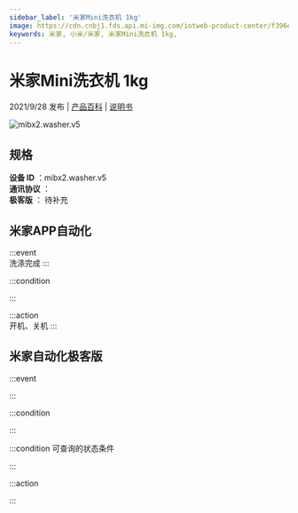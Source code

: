 ```yaml
---
sidebar_label: '米家Mini洗衣机 1kg'
image: https://cdn.cnbj1.fds.api.mi-img.com/iotweb-product-center/f396e31f23ea0885b0760978614e0763_1629441225248.png?GalaxyAccessKeyId=AKVGLQWBOVIRQ3XLEW&Expires=9223372036854775807&Signature=GSGGGcU8LTPt6eE+l9A2leNVTf8=
keywords: 米家, 小米/米家, 米家Mini洗衣机 1kg, 
---
```

# 米家Mini洗衣机 1kg

2021/9/28 发布 | [产品百科](https://home.mi.com/webapp/content/baike/product/index.html?model=mibx2.washer.v5/) | [说明书](https://home.mi.com/views/introduction.html?model=mibx2.washer.v5&region=cn)

![mibx2.washer.v5](https://cdn.cnbj1.fds.api.mi-img.com/iotweb-product-center/f396e31f23ea0885b0760978614e0763_1629441225248.png?GalaxyAccessKeyId=AKVGLQWBOVIRQ3XLEW&Expires=9223372036854775807&Signature=GSGGGcU8LTPt6eE+l9A2leNVTf8=)

## 规格  
> 
**设备 ID** ：mibx2.washer.v5  
**通讯协议** ：  
**极客版**  ： 待补充 


## 米家APP自动化  

:::event  
洗涤完成
:::

:::condition  

:::

:::action   
开机、关机
:::

## 米家自动化极客版  

:::event  

:::

:::condition  

:::

:::condition 可查询的状态条件  

:::

:::action  

:::

        

